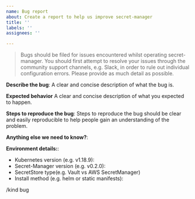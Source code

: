 ```yaml
---
name: Bug report
about: Create a report to help us improve secret-manager
title: ''
labels: ''
assignees: ''

---
```


> Bugs should be filed for issues encountered whilst operating secret-manager.
> You should first attempt to resolve your issues through the community support
> channels, e.g. Slack, in order to rule out individual configuration errors.
> Please provide as much detail as possible.

**Describe the bug**:
A clear and concise description of what the bug is.

**Expected behavior**
A clear and concise description of what you expected to happen.

**Steps to reproduce the bug**:
Steps to reproduce the bug should be clear and easily reproducible to help people
gain an understanding of the problem.

**Anything else we need to know?**:

**Environment details:**:
- Kubernetes version (e.g. v1.18.9):
- Secret-Manager version (e.g. v0.2.0):
- SecretStore type(e.g. Vault vs AWS SecretManager)
- Install method (e.g. helm or static manifests):

/kind bug
